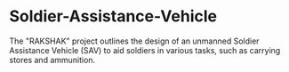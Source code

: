 # Soldier-Assistance-Vehicle
The "RAKSHAK" project outlines the design of an unmanned Soldier Assistance Vehicle (SAV) to aid soldiers in various tasks, such as carrying stores and ammunition.
